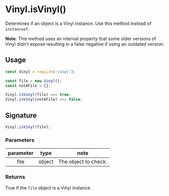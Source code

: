 <!-- front-matter
id: vinyl-isvinyl
title: Vinyl.isVinyl()
hide_title: true
sidebar_label: Vinyl.isVinyl()
-->

# Vinyl.isVinyl()

Determines if an object is a Vinyl instance. Use this method instead of `instanceof`.

**Note**: This method uses an internal property that some older versions of Vinyl didn't expose resulting in a false negative if using an outdated version.

## Usage

```js
const Vinyl = require('vinyl');

const file = new Vinyl();
const notAFile = {};

Vinyl.isVinyl(file) === true;
Vinyl.isVinyl(notAFile) === false;
```

## Signature

```js
Vinyl.isVinyl(file);
```

### Parameters

| parameter | type | note |
|:--------------:|:------:|-------|
| file | object | The object to check. |

### Returns

True if the `file` object is a Vinyl instance.

